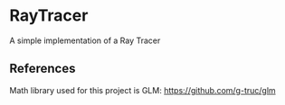 # RayTracer
A simple implementation of a Ray Tracer

## References
Math library used for this project is GLM: https://github.com/g-truc/glm

